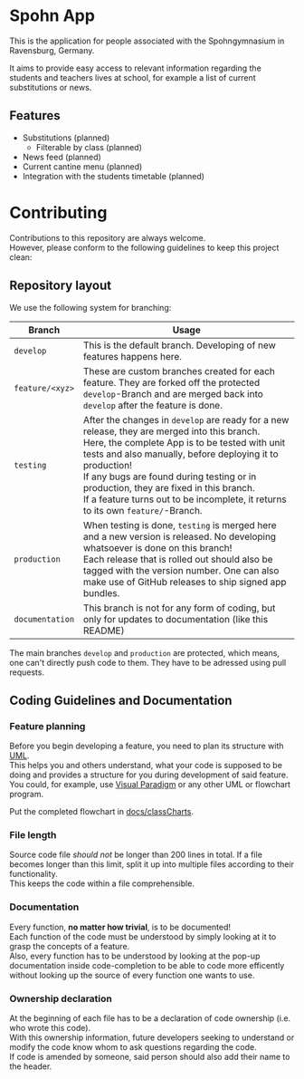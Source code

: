 # Spohn App
This is the application for people associated with the Spohngymnasium in Ravensburg, Germany.

It aims to provide easy access to relevant information regarding the students and teachers lives at school,
for example a list of current substitutions or news.

## Features
- Substitutions (planned)
  - Filterable by class (planned)
- News feed (planned)
- Current cantine menu (planned)
- Integration with the students timetable (planned)

# Contributing
Contributions to this repository are always welcome.  
However, please conform to the following guidelines to keep this project clean:

## Repository layout
We use the following system for branching:

| Branch          | Usage                                                                                                                                                                                                                                                                                                                                                                                          |
|-----------------|------------------------------------------------------------------------------------------------------------------------------------------------------------------------------------------------------------------------------------------------------------------------------------------------------------------------------------------------------------------------------------------------|
| `develop`       | This is the default branch. Developing of new features happens here.                                                                                                                                                                                                                                                                                                                           |
| `feature/<xyz>` | These are custom branches created for each feature. They are forked off the protected `develop`-Branch and are merged back into `develop` after the feature is done.                                                                                                                                                                                                                           |
| `testing`       | After the changes in `develop` are ready for a new release, they are merged into this branch.<br/>Here, the complete App is to be tested with unit tests and also manually, before deploying it to production!<br/>If any bugs are found during testing or in production, they are fixed in this branch.<br/>If a feature turns out to be incomplete, it returns to its own `feature/`-Branch. |
| `production`    | When testing is done, `testing` is merged here and a new version is released. No developing whatsoever is done on this branch!<br/>Each release that is rolled out should also be tagged with the version number. One can also make use of GitHub releases to ship signed app bundles.                                                                                                         |
| `documentation` | This branch is not for any form of coding, but only for updates to documentation (like this README)                                                                                                                                                                                                                                                                                            |

The main branches `develop` and `production` are protected, which means, one can't directly push code to them. They have to be adressed using pull requests.

## Coding Guidelines and Documentation
### Feature planning
Before you begin developing a feature, you need to plan its structure with [UML](https://en.wikipedia.org/wiki/Unified_Modeling_Language).  
This helps you and others understand, what your code is supposed to be doing and provides a structure for you during development of said feature.  
You could, for example, use [Visual Paradigm](https://www.visual-paradigm.com/) or any other UML or flowchart program.

Put the completed flowchart in [docs/classCharts](docs/classCharts).

### File length
Source code file *should not* be longer than 200 lines in total. If a file becomes longer than this limit, split it up into multiple files according to their functionality.  
This keeps the code within a file comprehensible.

### Documentation
Every function, **no matter how trivial**, is to be documented!  
Each function of the code must be understood by simply looking at it to grasp the concepts of a feature.  
Also, every function has to be understood by looking at the pop-up documentation inside code-completion to be able to code more efficently
without looking up the source of every function one wants to use.

### Ownership declaration
At the beginning of each file has to be a declaration of code ownership (i.e. who wrote this code).  
With this ownership information, future developers seeking to understand or modify the code know whom to ask questions regarding the code.  
If code is amended by someone, said person should also add their name to the header.
